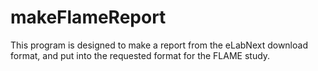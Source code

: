 # makeFlameReport
This program is designed to make a report from the eLabNext download format, and put into the requested  format for the FLAME study. 
